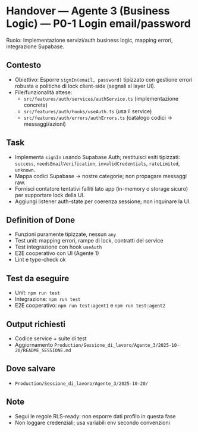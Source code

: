 # Handover — Agente 3 (Business Logic) — P0-1 Login email/password

Ruolo: Implementazione servizi/auth business logic, mapping errori, integrazione Supabase.

## Contesto
- Obiettivo: Esporre `signIn(email, password)` tipizzato con gestione errori robusta e politiche di lock client-side (segnali al layer UI).
- File/funzionalità attese:
  - `src/features/auth/services/authService.ts` (implementazione concreta)
  - `src/features/auth/hooks/useAuth.ts` (usa il service)
  - `src/features/auth/errors/authErrors.ts` (catalogo codici → messaggi/azioni)

## Task
- Implementa `signIn` usando Supabase Auth; restituisci esiti tipizzati: `success`, `needsEmailVerification`, `invalidCredentials`, `rateLimited`, `unknown`.
- Mappa codici Supabase → nostre categorie; non propagare messaggi raw.
- Fornisci contatore tentativi falliti lato app (in-memory o storage sicuro) per supportare lock della UI.
- Aggiungi listener auth-state per coerenza sessione; non inquinare la UI.

## Definition of Done
- Funzioni puramente tipizzate, nessun `any`
- Test unit: mapping errori, rampe di lock, contratti del service
- Test integrazione con hook `useAuth`
- E2E cooperativo con UI (Agente 1)
- Lint e type-check ok

## Test da eseguire
- Unit: `npm run test`
- Integrazione: `npm run test`
- E2E cooperativo: `npm run test:agent1` e `npm run test:agent2`

## Output richiesti
- Codice service + suite di test
- Aggiornamento `Production/Sessione_di_lavoro/Agente_3/2025-10-20/README_SESSIONE.md`

## Dove salvare
- `Production/Sessione_di_lavoro/Agente_3/2025-10-20/`

## Note
- Segui le regole RLS-ready: non esporre dati profilo in questa fase
- Non loggare credenziali; usa variabili env secondo convenzioni
